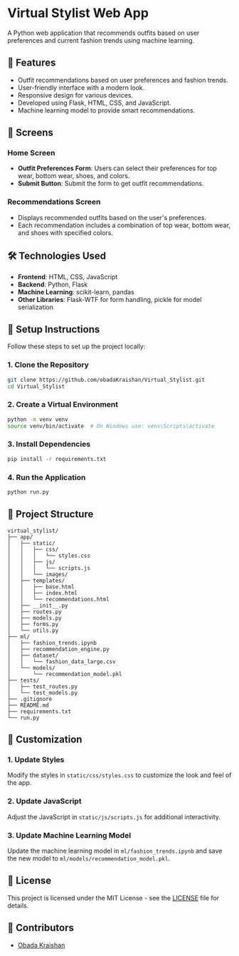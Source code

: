 
# Virtual Stylist Web App
A Python web application that recommends outfits based on user preferences and current fashion trends using machine learning.

## 🌟 Features
- Outfit recommendations based on user preferences and fashion trends.
- User-friendly interface with a modern look.
- Responsive design for various devices.
- Developed using Flask, HTML, CSS, and JavaScript.
- Machine learning model to provide smart recommendations.

## 📱 Screens
### Home Screen
- **Outfit Preferences Form**: Users can select their preferences for top wear, bottom wear, shoes, and colors.
- **Submit Button**: Submit the form to get outfit recommendations.

### Recommendations Screen
- Displays recommended outfits based on the user's preferences.
- Each recommendation includes a combination of top wear, bottom wear, and shoes with specified colors.

## 🛠️ Technologies Used
- **Frontend**: HTML, CSS, JavaScript
- **Backend**: Python, Flask
- **Machine Learning**: scikit-learn, pandas
- **Other Libraries**: Flask-WTF for form handling, pickle for model serialization

## 📝 Setup Instructions
Follow these steps to set up the project locally:

### 1. Clone the Repository
```bash
git clone https://github.com/obadaKraishan/Virtual_Stylist.git
cd Virtual_Stylist
```

### 2. Create a Virtual Environment
```bash
python -m venv venv
source venv/bin/activate  # On Windows use: venv\Scripts\activate
```

### 3. Install Dependencies
```bash
pip install -r requirements.txt
```

### 4. Run the Application
```bash
python run.py
```

## 📄 Project Structure
```plaintext
virtual_stylist/
├── app/
│   ├── static/
│   │   ├── css/
│   │   │   └── styles.css
│   │   ├── js/
│   │   │   └── scripts.js
│   │   └── images/
│   ├── templates/
│   │   ├── base.html
│   │   ├── index.html
│   │   └── recommendations.html
│   ├── __init__.py
│   ├── routes.py
│   ├── models.py
│   ├── forms.py
│   └── utils.py
├── ml/
│   ├── fashion_trends.ipynb
│   ├── recommendation_engine.py
│   ├── dataset/
│   │   └── fashion_data_large.csv
│   └── models/
│       └── recommendation_model.pkl
├── tests/
│   ├── test_routes.py
│   └── test_models.py
├── .gitignore
├── README.md
├── requirements.txt
└── run.py
```

## 🎨 Customization
### 1. Update Styles
Modify the styles in `static/css/styles.css` to customize the look and feel of the app.

### 2. Update JavaScript
Adjust the JavaScript in `static/js/scripts.js` for additional interactivity.

### 3. Update Machine Learning Model
Update the machine learning model in `ml/fashion_trends.ipynb` and save the new model to `ml/models/recommendation_model.pkl`.

## 📄 License
This project is licensed under the MIT License - see the [LICENSE](LICENSE) file for details.

## 👥 Contributors
- [Obada Kraishan](https://github.com/obadaKraishan)
